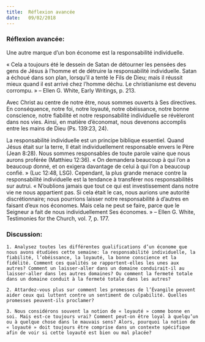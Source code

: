 ```yaml
---
title:  Réflexion avancée
date:   09/02/2018
---
```


### Réflexion avancée: 

Une autre marque d’un bon économe est la responsabilité individuelle.

« Cela a toujours été le dessein de Satan de détourner les pensées des gens de Jésus à l’homme et de détruire la responsabilité individuelle. Satan a échoué dans son plan, lorsqu’il a tenté le Fils de Dieu; mais il réussit mieux quand il est arrivé chez l’homme déchu. Le christianisme est devenu corrompu. » – Ellen G. White, Early Writings, p. 213. 

Avec Christ au centre de notre être, nous sommes ouverts à Ses directives. En conséquence, notre foi, notre loyauté, notre obéissance, notre bonne conscience, notre fiabilité et notre responsabilité individuelle se révèleront dans nos vies. Ainsi, en matière d’économat, nous devenons accomplis entre les mains de Dieu (Ps. 139:23, 24). 

La responsabilité individuelle est un principe biblique essentiel. Quand Jésus était sur la terre, Il était individuellement responsable envers le Père (Jean 8:28). Nous sommes responsables de toute parole vaine que nous aurons proférée (Matthieu 12:36). « On demandera beaucoup à qui l’on a beaucoup donné, et on exigera davantage de celui à qui l’on a beaucoup confié. » (Luc 12:48, LSG). Cependant, la plus grande menace contre la responsabilité individuelle est la tendance à transférer nos responsabilités sur autrui. « N’oublions jamais que tout ce qui est investissement dans notre vie ne nous appartient pas. Si cela était le cas, nous aurions une autorité discrétionnaire; nous pourrions laisser notre responsabilité à d’autres en faisant d’eux nos économes. Mais cela ne peut se faire, parce que le Seigneur a fait de nous individuellement Ses économes. » – Ellen G. White, Testimonies for the Church, vol. 7, p. 177. 

### Discussion:

`1. Analysez toutes les différentes qualifications d’un économe que nous avons étudiées cette semaine: la responsabilité individuelle, la fiabilité, l’obéissance, la loyauté, la bonne conscience et la fidélité. Comment ces qualités se rapportent-elles les unes aux autres? Comment un laisser-aller dans un domaine conduirait-il au laisser-aller dans les autres domaines? Ou comment la fermeté totale dans un domaine conduit à la fermeté totale dans les autres?`
 
`2. Attardez-vous plus sur comment les promesses de l’Évangile peuvent aider ceux qui luttent contre un sentiment de culpabilité. Quelles promesses peuvent-ils proclamer?`

`3. Nous considérons souvent la notion de « loyauté » comme bonne en soi. Mais est-ce toujours vrai? Comment peut-on être loyal à quelqu’un ou à quelque chose dans le mauvais sens? Alors, pourquoi la notion de « loyauté » doit toujours être comprise dans un contexte spécifique afin de voir si cette loyauté est bien ou mal placée?` 